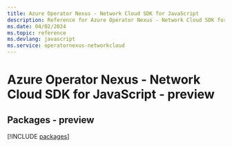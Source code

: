 ```yaml
---
title: Azure Operator Nexus - Network Cloud SDK for JavaScript
description: Reference for Azure Operator Nexus - Network Cloud SDK for JavaScript
ms.date: 04/02/2024
ms.topic: reference
ms.devlang: javascript
ms.service: operatornexus-networkcloud
---
```

# Azure Operator Nexus - Network Cloud SDK for JavaScript - preview
## Packages - preview
[!INCLUDE [packages](operator-nexus---network-cloud-index.md)]